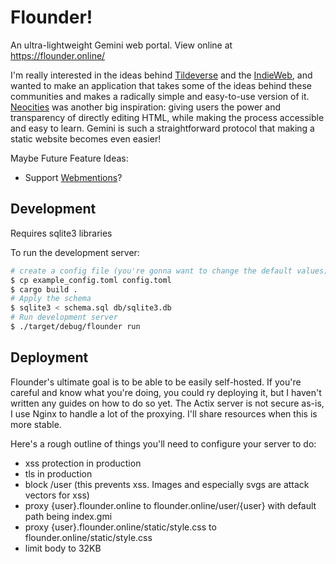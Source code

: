 # Flounder!

An ultra-lightweight Gemini web portal. View online at https://flounder.online/

I'm really interested in the ideas behind [Tildeverse](https://tildeverse.org/) and the [IndieWeb](https://indieweb.org/), and wanted to make an application that takes some of the ideas behind these communities and makes a radically simple and easy-to-use version of it. [Neocities](https://neocities.org/) was another big inspiration: giving users the power and transparency of directly editing HTML, while making the process accessible and easy to learn. Gemini is such a straightforward protocol that making a static website becomes even easier!

Maybe Future Feature Ideas:

* Support [Webmentions](https://indieweb.org/Webmention)?

## Development

Requires sqlite3 libraries

To run the development server:

```bash
# create a config file (you're gonna want to change the default values)
$ cp example_config.toml config.toml
$ cargo build .
# Apply the schema
$ sqlite3 < schema.sql db/sqlite3.db
# Run development server
$ ./target/debug/flounder run
```

## Deployment

Flounder's ultimate goal is to be able to be easily self-hosted. If you're careful and know what you're doing, you could ry deploying it, but I haven't written any guides on how to do so yet. The Actix server is not secure as-is, I use Nginx to handle a lot of the proxying. I'll share resources when this is more stable. 

Here's a rough outline of things you'll need to configure your server to do:
- xss protection in production
- tls in production
- block /user (this prevents xss. Images and especially svgs are attack vectors for xss)
- proxy {user}.flounder.online to flounder.online/user/{user} with default path being index.gmi
- proxy {user}.flounder.online/static/style.css to flounder.online/static/style.css
- limit body to 32KB
